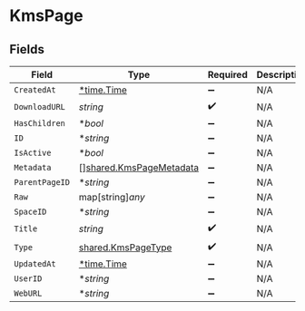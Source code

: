 # KmsPage


## Fields

| Field                                                                     | Type                                                                      | Required                                                                  | Description                                                               |
| ------------------------------------------------------------------------- | ------------------------------------------------------------------------- | ------------------------------------------------------------------------- | ------------------------------------------------------------------------- |
| `CreatedAt`                                                               | [*time.Time](https://pkg.go.dev/time#Time)                                | :heavy_minus_sign:                                                        | N/A                                                                       |
| `DownloadURL`                                                             | *string*                                                                  | :heavy_check_mark:                                                        | N/A                                                                       |
| `HasChildren`                                                             | **bool*                                                                   | :heavy_minus_sign:                                                        | N/A                                                                       |
| `ID`                                                                      | **string*                                                                 | :heavy_minus_sign:                                                        | N/A                                                                       |
| `IsActive`                                                                | **bool*                                                                   | :heavy_minus_sign:                                                        | N/A                                                                       |
| `Metadata`                                                                | [][shared.KmsPageMetadata](../../../pkg/models/shared/kmspagemetadata.md) | :heavy_minus_sign:                                                        | N/A                                                                       |
| `ParentPageID`                                                            | **string*                                                                 | :heavy_minus_sign:                                                        | N/A                                                                       |
| `Raw`                                                                     | map[string]*any*                                                          | :heavy_minus_sign:                                                        | N/A                                                                       |
| `SpaceID`                                                                 | **string*                                                                 | :heavy_minus_sign:                                                        | N/A                                                                       |
| `Title`                                                                   | *string*                                                                  | :heavy_check_mark:                                                        | N/A                                                                       |
| `Type`                                                                    | [shared.KmsPageType](../../../pkg/models/shared/kmspagetype.md)           | :heavy_check_mark:                                                        | N/A                                                                       |
| `UpdatedAt`                                                               | [*time.Time](https://pkg.go.dev/time#Time)                                | :heavy_minus_sign:                                                        | N/A                                                                       |
| `UserID`                                                                  | **string*                                                                 | :heavy_minus_sign:                                                        | N/A                                                                       |
| `WebURL`                                                                  | **string*                                                                 | :heavy_minus_sign:                                                        | N/A                                                                       |